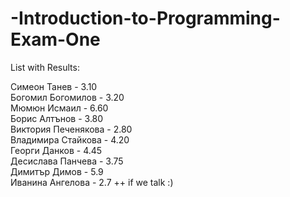 -Introduction-to-Programming-Exam-One
=====================================

List with Results:

Симеон Танев  - 3.10 <br/>
Богомил Богомилов -  3.20 <br/>
Мюмюн Исмаил - 6.60  <br/>
Борис Алтънов - 3.80 <br/>
Виктория Печенякова - 2.80 <br/>
Владимира Стайкова - 4.20 <br/>
Георги Данков - 4.45 <br/>
Десислава Панчева - 3.75 <br/>
Димитър Димов - 5.9 <br/>
Иванина Ангелова - 2.7 ++ if we talk :)<br/>